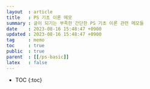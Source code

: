```yaml
---
layout  : article
title   : PS 기초 이론 메모
summary : 글이 되기는 부족한 간단한 PS 기초 이론 관련 메모들
date    : 2023-08-16 15:48:47 +0900
updated : 2023-08-16 15:48:47 +0900
tag     : memo
toc     : true
public  : true
parent  : [[/ps-basic]] 
latex   : false
---
```

* TOC
{:toc}
